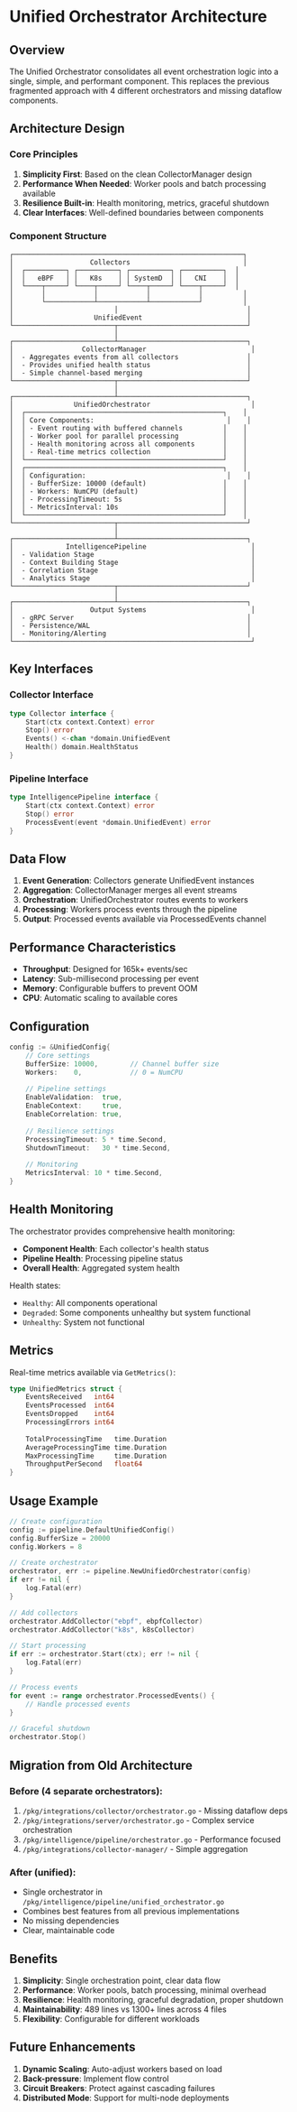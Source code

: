 # Unified Orchestrator Architecture

## Overview

The Unified Orchestrator consolidates all event orchestration logic into a single, simple, and performant component. This replaces the previous fragmented approach with 4 different orchestrators and missing dataflow components.

## Architecture Design

### Core Principles

1. **Simplicity First**: Based on the clean CollectorManager design
2. **Performance When Needed**: Worker pools and batch processing available
3. **Resilience Built-in**: Health monitoring, metrics, graceful shutdown
4. **Clear Interfaces**: Well-defined boundaries between components

### Component Structure

```
┌─────────────────────────────────────────────────────────┐
│                   Collectors                            │
│  ┌──────────┐ ┌──────────┐ ┌──────────┐ ┌──────────┐  │
│  │   eBPF   │ │   K8s    │ │ SystemD  │ │   CNI    │  │
│  └────┬─────┘ └────┬─────┘ └────┬─────┘ └────┬─────┘  │
│       │            │            │            │          │
│       └────────────┴────────────┴────────────┘          │
│                         │                                │
│                    UnifiedEvent                          │
└─────────────────────────┬────────────────────────────────┘
                          │
┌─────────────────────────┴────────────────────────────────┐
│                 CollectorManager                          │
│  - Aggregates events from all collectors                 │
│  - Provides unified health status                        │
│  - Simple channel-based merging                          │
└─────────────────────────┬────────────────────────────────┘
                          │
┌─────────────────────────┴────────────────────────────────┐
│               UnifiedOrchestrator                         │
│  ┌─────────────────────────────────────────────────┐    │
│  │ Core Components:                                 │    │
│  │ - Event routing with buffered channels          │    │
│  │ - Worker pool for parallel processing           │    │
│  │ - Health monitoring across all components       │    │
│  │ - Real-time metrics collection                  │    │
│  └─────────────────────────────────────────────────┘    │
│  ┌─────────────────────────────────────────────────┐    │
│  │ Configuration:                                   │    │
│  │ - BufferSize: 10000 (default)                   │    │
│  │ - Workers: NumCPU (default)                     │    │
│  │ - ProcessingTimeout: 5s                         │    │
│  │ - MetricsInterval: 10s                          │    │
│  └─────────────────────────────────────────────────┘    │
└─────────────────────────┬────────────────────────────────┘
                          │
┌─────────────────────────┴────────────────────────────────┐
│             IntelligencePipeline                          │
│  - Validation Stage                                       │
│  - Context Building Stage                                 │
│  - Correlation Stage                                      │
│  - Analytics Stage                                        │
└─────────────────────────┬────────────────────────────────┘
                          │
┌─────────────────────────┴────────────────────────────────┐
│                   Output Systems                          │
│  - gRPC Server                                           │
│  - Persistence/WAL                                       │
│  - Monitoring/Alerting                                   │
└───────────────────────────────────────────────────────────┘
```

## Key Interfaces

### Collector Interface
```go
type Collector interface {
    Start(ctx context.Context) error
    Stop() error
    Events() <-chan *domain.UnifiedEvent
    Health() domain.HealthStatus
}
```

### Pipeline Interface
```go
type IntelligencePipeline interface {
    Start(ctx context.Context) error
    Stop() error
    ProcessEvent(event *domain.UnifiedEvent) error
}
```

## Data Flow

1. **Event Generation**: Collectors generate UnifiedEvent instances
2. **Aggregation**: CollectorManager merges all event streams
3. **Orchestration**: UnifiedOrchestrator routes events to workers
4. **Processing**: Workers process events through the pipeline
5. **Output**: Processed events available via ProcessedEvents channel

## Performance Characteristics

- **Throughput**: Designed for 165k+ events/sec
- **Latency**: Sub-millisecond processing per event
- **Memory**: Configurable buffers to prevent OOM
- **CPU**: Automatic scaling to available cores

## Configuration

```go
config := &UnifiedConfig{
    // Core settings
    BufferSize: 10000,        // Channel buffer size
    Workers:    0,            // 0 = NumCPU
    
    // Pipeline settings
    EnableValidation:  true,
    EnableContext:     true,
    EnableCorrelation: true,
    
    // Resilience settings
    ProcessingTimeout: 5 * time.Second,
    ShutdownTimeout:   30 * time.Second,
    
    // Monitoring
    MetricsInterval: 10 * time.Second,
}
```

## Health Monitoring

The orchestrator provides comprehensive health monitoring:

- **Component Health**: Each collector's health status
- **Pipeline Health**: Processing pipeline status
- **Overall Health**: Aggregated system health

Health states:
- `Healthy`: All components operational
- `Degraded`: Some components unhealthy but system functional
- `Unhealthy`: System not functional

## Metrics

Real-time metrics available via `GetMetrics()`:

```go
type UnifiedMetrics struct {
    EventsReceived   int64
    EventsProcessed  int64
    EventsDropped    int64
    ProcessingErrors int64
    
    TotalProcessingTime   time.Duration
    AverageProcessingTime time.Duration
    MaxProcessingTime     time.Duration
    ThroughputPerSecond   float64
}
```

## Usage Example

```go
// Create configuration
config := pipeline.DefaultUnifiedConfig()
config.BufferSize = 20000
config.Workers = 8

// Create orchestrator
orchestrator, err := pipeline.NewUnifiedOrchestrator(config)
if err != nil {
    log.Fatal(err)
}

// Add collectors
orchestrator.AddCollector("ebpf", ebpfCollector)
orchestrator.AddCollector("k8s", k8sCollector)

// Start processing
if err := orchestrator.Start(ctx); err != nil {
    log.Fatal(err)
}

// Process events
for event := range orchestrator.ProcessedEvents() {
    // Handle processed events
}

// Graceful shutdown
orchestrator.Stop()
```

## Migration from Old Architecture

### Before (4 separate orchestrators):
1. `/pkg/integrations/collector/orchestrator.go` - Missing dataflow deps
2. `/pkg/integrations/server/orchestrator.go` - Complex service orchestration  
3. `/pkg/intelligence/pipeline/orchestrator.go` - Performance focused
4. `/pkg/integrations/collector-manager/` - Simple aggregation

### After (unified):
- Single orchestrator in `/pkg/intelligence/pipeline/unified_orchestrator.go`
- Combines best features from all previous implementations
- No missing dependencies
- Clear, maintainable code

## Benefits

1. **Simplicity**: Single orchestration point, clear data flow
2. **Performance**: Worker pools, batch processing, minimal overhead
3. **Resilience**: Health monitoring, graceful degradation, proper shutdown
4. **Maintainability**: 489 lines vs 1300+ lines across 4 files
5. **Flexibility**: Configurable for different workloads

## Future Enhancements

1. **Dynamic Scaling**: Auto-adjust workers based on load
2. **Back-pressure**: Implement flow control
3. **Circuit Breakers**: Protect against cascading failures
4. **Distributed Mode**: Support for multi-node deployments
